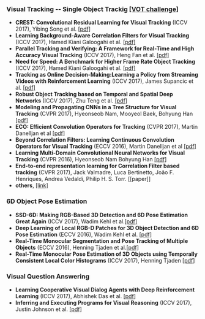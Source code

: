 ### Visual Tracking -- Single Object Trackig [[VOT challenge]](http://www.votchallenge.net/index.html)
- **CREST: Convolutional Residual Learning for Visual Tracking** (ICCV 2017), Yibing Song et al. [[pdf]](https://arxiv.org/pdf/1708.00225.pdf)
- **Learning Background-Aware Correlation Filters for Visual Tracking** (ICCV 2017), Hamed Kiani Galoogahi et al. [[pdf]](http://openaccess.thecvf.com/content_ICCV_2017/papers/Galoogahi_Learning_Background-Aware_Correlation_ICCV_2017_paper.pdf)
- **Parallel Tracking and Verifying: A Framework for Real-Time and High Accuracy Visual Tracking** (ICCV 2017), Heng Fan et al. [[pdf]](https://arxiv.org/pdf/1708.00153.pdf)
- **Need for Speed: A Benchmark for Higher Frame Rate Object Tracking** (ICCV 2017), Hamed Kiani Galoogahi et al. [[pdf]](https://arxiv.org/pdf/1703.05884.pdf)
- **Tracking as Online Decision-Making:Learning a Policy from Streaming Videos with Reinforcement Learning** (ICCV 2017), James Supancic et al. [[pdf]](https://arxiv.org/pdf/1707.04991.pdf)
- **Robust Object Tracking based on Temporal and Spatial Deep Networks** (ICCV 2017), Zhu Teng et al. [[pdf]](http://openaccess.thecvf.com/content_ICCV_2017/papers/Teng_Robust_Object_Tracking_ICCV_2017_paper.pdf)
- **Modeling and Propagating CNNs in a Tree Structure for Visual Tracking** (CVPR 2017), Hyeonseob Nam, Mooyeol Baek, Bohyung Han [[pdf]](https://arxiv.org/pdf/1608.07242.pdf)
- **ECO: Efficient Convolution Operators for Tracking** (CVPR 2017), Martin Danelljan et al [[pdf]](https://arxiv.org/pdf/1611.09224.pdf)
- **Beyond Correlation Filters: Learning Continuous Convolution Operators for Visual Tracking** (ECCV 2016), Martin Danelljan et al [[pdf]](https://arxiv.org/pdf/1611.09224.pdf)
- **Learning Multi-Domain Convolutional Neural Networks for Visual Tracking** (CVPR 2016), Hyeonseob Nam Bohyung Han [[pdf]](https://www.cv-foundation.org/openaccess/content_cvpr_2016/papers/Nam_Learning_Multi-Domain_Convolutional_CVPR_2016_paper.pdf)
- **End-to-end representation learning for Correlation Filter based tracking** (CVPR 2017), Jack Valmadre, Luca Bertinetto, João F. Henriques, Andrea Vedaldi, Philip H. S. Torr. [[paper]]
- **others**, [[link]](https://zhuanlan.zhihu.com/p/27292838)

### 6D Object Pose Estimation
- **SSD-6D: Making RGB-Based 3D Detection and 6D Pose Estimation Great Again** (ICCV 2017), Wadim Kehl et al.[[pdf]](http://openaccess.thecvf.com/content_ICCV_2017/papers/Kehl_SSD-6D_Making_RGB-Based_ICCV_2017_paper.pdf)
- **Deep Learning of Local RGB-D Patches for 3D Object Detection and 6D Pose Estimation** (ECCV 2016), Wadim Kehl et al. [[pdf]](https://arxiv.org/pdf/1607.06038.pdf)
- **Real-Time Monocular Segmentation and Pose Tracking of Multiple Objects** (ECCV 2016), Henning Tjaden et al.[[pdf]](http://www.mi.hs-rm.de/~schwan/resources/Paper/realtime_monocular_tracking_eccv16.pdf)
- **Real-Time Monocular Pose Estimation of 3D Objects using Temporally Consistent Local Color Histograms** (ICCV 2017), Henning Tjaden [[pdf]](http://www.mi.hs-rm.de/~schwan/resources/Paper/TCLCH_ICCV2017.pdf)

### Visual Question Answering
- **Learning Cooperative Visual Dialog Agents with Deep Reinforcement Learning** (ICCV 2017), Abhishek Das et al. [[pdf]](http://openaccess.thecvf.com/content_ICCV_2017/papers/Das_Learning_Cooperative_Visual_ICCV_2017_paper.pdf)
- **Inferring and Executing Programs for Visual Reasoning** (ICCV 2017), Justin Johnson et al. [[pdf]](http://openaccess.thecvf.com/content_ICCV_2017/papers/Das_Learning_Cooperative_Visual_ICCV_2017_paper.pdf)
